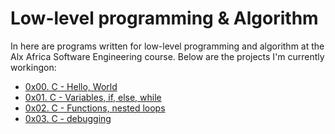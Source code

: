 # **Low-level programming & Algorithm**                                        
In here are programs written for low-level programming and algorithm at the Alx Africa Software Engineering course. Below are the projects I'm currently workingon:
 - [0x00. C - Hello, World](https://github.com/KingDee715/alx-low_level_programming/tree/main/0x00-hello_world)
 - [0x01. C - Variables, if, else, while](https://github.com/KingDee715/alx-low_level_programming/tree/main/0x01-variables_if_else_while)
 - [0x02. C - Functions, nested loops](https://github.com/KingDee715/alx-low_level_programming/tree/main/0x02-functions_nested_loops)
 - [0x03. C - debugging](https://github.com/KingDee715/alx-low_level_programming/tree/main/0x03-debugging)
